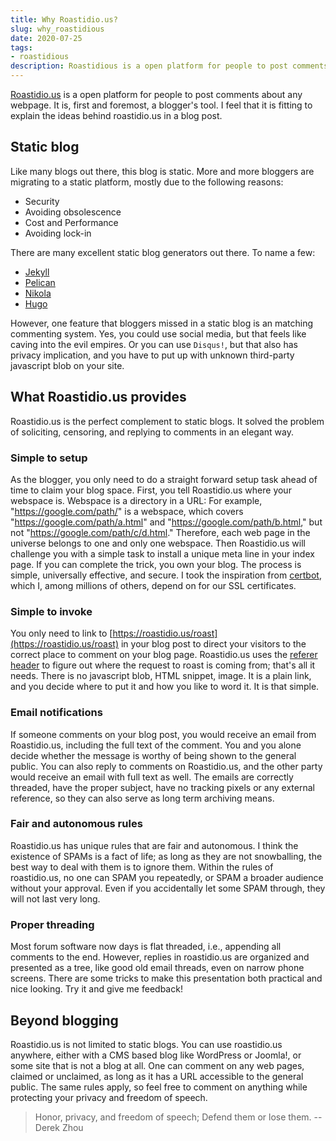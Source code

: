 ```yaml
---
title: Why Roastidio.us?
slug: why_roastidious
date: 2020-07-25
tags:
- roastidious
description: Roastidious is a open platform for people to post comments about any webpage.
---
```


[Roastidio.us](https://roastidio.us) is a open platform for people to post comments about any webpage. It is, first and foremost, a blogger's tool. I feel that it is fitting to explain the ideas behind roastidio.us in a blog post.

## Static blog ##

Like many blogs out there, this blog is static. More and more bloggers are migrating to a static platform, mostly due to the following reasons:

 * Security
 * Avoiding obsolescence
 * Cost and Performance
 * Avoiding lock-in

There are many excellent static blog generators out there. To name a few:

 * [Jekyll](https://jekyllrb.com/)
 * [Pelican](https://blog.getpelican.com/)
 * [Nikola](https://getnikola.com/)
 * [Hugo](https://gohugo.io/)

However, one feature that bloggers missed in a static blog is an matching commenting system. Yes, you could use social media, but that feels like caving into the evil empires. Or you can use `Disqus!`, but that also has privacy implication, and you have to put up with unknown third-party javascript blob on your site. 

## What Roastidio.us provides ##

Roastidio.us is the perfect complement to static blogs. It solved the problem of soliciting, censoring, and replying to comments in an elegant way.

### Simple to setup ###

As the blogger, you only need to do a straight forward setup task ahead of time to claim your blog space. First, you tell Roastidio.us where your webspace is. Webspace is a directory in a URL: For example, "https://google.com/path/" is a webspace, which covers "https://google.com/path/a.html" and "https://google.com/path/b.html," but not "https://google.com/path/c/d.html." Therefore, each web page in the universe belongs to one and only one webspace. Then Roastidio.us will challenge you with a simple task to install a unique meta line in your index page. If you can complete the trick, you own your blog. The process is simple, universally effective, and secure. I took the inspiration from [certbot](https://certbot.eff.org/), which I, among millions of others, depend on for our SSL certificates.

### Simple to invoke ###

You only need to link to [https://roastidio.us/roast](https://roastidio.us/roast) in your blog post to direct your visitors to the correct place to comment on your blog page. Roastidio.us uses the [referer header](https://developer.mozilla.org/en-US/docs/Web/HTTP/Headers/Referer) to figure out where the request to roast is coming from; that's all it needs. There is no javascript blob, HTML snippet, image. It is a plain link, and you decide where to put it and how you like to word it. It is that simple.

### Email notifications ###

If someone comments on your blog post, you would receive an email from Roastidio.us, including the full text of the comment. You and you alone decide whether the message is worthy of being shown to the general public. You can also reply to comments on Roastidio.us, and the other party would receive an email with full text as well. The emails are correctly threaded, have the proper subject, have no tracking pixels or any external reference, so they can also serve as long term archiving means.

### Fair and autonomous rules ###

Roastidio.us has unique rules that are fair and autonomous. I think the existence of SPAMs is a fact of life; as long as they are not snowballing, the best way to deal with them is to ignore them. Within the rules of roastidio.us, no one can SPAM you repeatedly, or SPAM a broader audience without your approval. Even if you accidentally let some SPAM through, they will not last very long. 

### Proper threading ###

Most forum software now days is flat threaded, i.e., appending all comments to the end. However, replies in roastidio.us are organized and presented as a tree, like good old email threads, even on narrow phone screens. There are some tricks to make this presentation both practical and nice looking. Try it and give me feedback!

## Beyond blogging ##

Roastidio.us is not limited to static blogs. You can use roastidio.us anywhere, either with a CMS based blog like WordPress or Joomla!, or some site that is not a blog at all. One can comment on any web pages, claimed or unclaimed, as long as it has a URL accessible to the general public. The same rules apply, so feel free to comment on anything while protecting your privacy and freedom of speech. 

> Honor, privacy, and freedom of speech; Defend them or lose them. -- Derek Zhou

